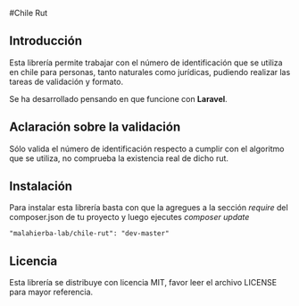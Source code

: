 #Chile Rut

## Introducción

Esta librería permite trabajar con el número de identificación que se utiliza en chile para personas, tanto naturales como jurídicas, pudiendo realizar las tareas de validación y formato.

Se ha desarrollado pensando en que funcione con **Laravel**.

## Aclaración sobre la validación

Sólo valida el número de identificación respecto a cumplir con el algoritmo que se utiliza, no comprueba la existencia real de dicho rut.

## Instalación

Para instalar esta librería basta con que la agregues a la sección *require* del composer.json de tu proyecto y luego ejecutes *composer update*

    "malahierba-lab/chile-rut": "dev-master"

## Licencia

Esta librería se distribuye con licencia MIT, favor leer el archivo LICENSE para mayor referencia.